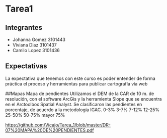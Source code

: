 # Tarea1
## Integrantes
* Johanna Gomez 3101443
* Viviana Diaz 3101437
* Camilo Lopez 3101436

## Expectativas
La expectativa que tenemos con este curso es poder entender de forma práctica el proceso y herramientas para publicar cartografía vía web

##Mapas
Mapa de pendientes
Utilizamos el DEM de la CAR de 10 m. de resolución, con el software ArcGis y la herramienta Slope que se encuentra en el Arctoolbox Spatial Analyst. Se clasificaron las pendientes en porcentaje, de acuerdo a la metodología IGAC.
0-3%
3-7%
7-12%
12-25%
25-50%
50-75%
mayor 75%



https://github.com/Vicajo/Tarea_1/blob/master/DR-07%20MAPA%20DE%20PENDIENTES.pdf
